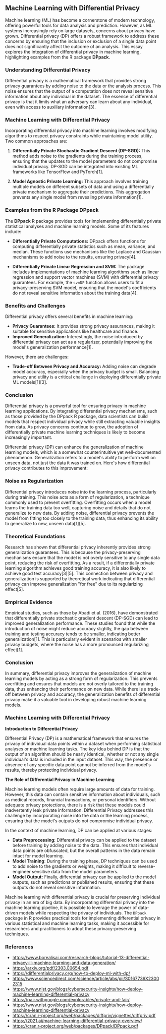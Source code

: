 ## Machine Learning with Differential Privacy

Machine learning (ML) has become a cornerstone of modern technology, offering powerful tools for data analysis and prediction. However, as ML systems increasingly rely on large datasets, concerns about privacy have grown. Differential privacy (DP) offers a robust framework to address these concerns by ensuring that the inclusion or exclusion of a single data point does not significantly affect the outcome of an analysis. This essay explores the integration of differential privacy in machine learning, highlighting examples from the R package **DPpack**.

### **Understanding Differential Privacy**

Differential privacy is a mathematical framework that provides strong privacy guarantees by adding noise to the data or the analysis process. This noise ensures that the output of a computation does not reveal sensitive information about any individual in the dataset. The essence of differential privacy is that it limits what an adversary can learn about any individual, even with access to auxiliary information[3].

### **Machine Learning with Differential Privacy**

Incorporating differential privacy into machine learning involves modifying algorithms to respect privacy constraints while maintaining model utility. Two common approaches are:

1. **Differentially Private Stochastic Gradient Descent (DP-SGD):** This method adds noise to the gradients during the training process, ensuring that the updates to the model parameters do not compromise individual privacy. DP-SGD can be integrated into existing ML frameworks like TensorFlow and PyTorch[1].

2. **Model Agnostic Private Learning:** This approach involves training multiple models on different subsets of data and using a differentially private mechanism to aggregate their predictions. This aggregation prevents any single model from revealing private information[1].

### **Examples from the R Package DPpack**

The **DPpack** R package provides tools for implementing differentially private statistical analyses and machine learning models. Some of its features include:

- **Differentially Private Computations:** DPpack offers functions for computing differentially private statistics such as mean, variance, and median. These functions use mechanisms like the Laplace and Gaussian mechanisms to add noise to the results, ensuring privacy[4].

- **Differentially Private Linear Regression and SVM:** The package includes implementations of machine learning algorithms such as linear regression and support vector machines (SVM) with differential privacy guarantees. For example, the `svmDP` function allows users to fit a privacy-preserving SVM model, ensuring that the model's coefficients do not reveal sensitive information about the training data[4].

### **Benefits and Challenges**

Differential privacy offers several benefits in machine learning:

- **Privacy Guarantees:** It provides strong privacy assurances, making it suitable for sensitive applications like healthcare and finance.
- **Improved Generalization:** Interestingly, the noise introduced by differential privacy can act as a regularizer, potentially improving the model's generalization performance[1].

However, there are challenges:

- **Trade-off Between Privacy and Accuracy:** Adding noise can degrade model accuracy, especially when the privacy budget is small. Balancing privacy and utility is a critical challenge in deploying differentially private ML models[1][3].

### **Conclusion**

Differential privacy is a powerful tool for ensuring privacy in machine learning applications. By integrating differential privacy mechanisms, such as those provided by the DPpack R package, data scientists can build models that respect individual privacy while still extracting valuable insights from data. As privacy concerns continue to grow, the adoption of differentially private machine learning techniques is likely to become increasingly important.


Differential privacy (DP) can enhance the generalization of machine learning models, which is a somewhat counterintuitive yet well-documented phenomenon. Generalization refers to a model's ability to perform well on unseen data, not just the data it was trained on. Here's how differential privacy contributes to this improvement:

### **Noise as Regularization**

Differential privacy introduces noise into the learning process, particularly during training. This noise acts as a form of regularization, a technique commonly used to prevent overfitting. Overfitting occurs when a model learns the training data too well, capturing noise and details that do not generalize to new data. By adding noise, differential privacy prevents the model from fitting too closely to the training data, thus enhancing its ability to generalize to new, unseen data[1][5].

### **Theoretical Foundations**

Research has shown that differential privacy inherently provides strong generalization guarantees. This is because the privacy-preserving mechanisms ensure that the model is not overly sensitive to any single data point, reducing the risk of overfitting. As a result, if a differentially private learning algorithm achieves good training accuracy, it is also likely to achieve good test accuracy[3][5]. This connection between privacy and generalization is supported by theoretical work indicating that differential privacy can improve generalization "for free" due to its regularizing effect[5].

### **Empirical Evidence**

Empirical studies, such as those by Abadi et al. (2016), have demonstrated that differentially private stochastic gradient descent (DP-SGD) can lead to improved generalization performance. These studies found that while the introduction of noise might reduce accuracy slightly, the gap between training and testing accuracy tends to be smaller, indicating better generalization[1]. This is particularly evident in scenarios with smaller privacy budgets, where the noise has a more pronounced regularizing effect[1].

### **Conclusion**

In summary, differential privacy improves the generalization of machine learning models by acting as a strong form of regularization. This prevents overfitting and ensures that models are not overly tailored to the training data, thus enhancing their performance on new data. While there is a trade-off between privacy and accuracy, the generalization benefits of differential privacy make it a valuable tool in developing robust machine learning models.



### Machine Learning with Differential Privacy

**Introduction to Differential Privacy**

Differential Privacy (DP) is a mathematical framework that ensures the privacy of individual data points within a dataset when performing statistical analyses or machine learning tasks. The key idea behind DP is that the output of an algorithm should be nearly identical, whether or not any single individual's data is included in the input dataset. This way, the presence or absence of any specific data point cannot be inferred from the model's results, thereby protecting individual privacy.

**The Role of Differential Privacy in Machine Learning**

Machine learning models often require large amounts of data for training. However, this data can contain sensitive information about individuals, such as medical records, financial transactions, or personal identifiers. Without adequate privacy protections, there is a risk that these models could inadvertently leak private information. Differential Privacy addresses this challenge by incorporating noise into the data or the learning process, ensuring that the model's outputs do not compromise individual privacy.

In the context of machine learning, DP can be applied at various stages:
- **Data Preprocessing:** Differential privacy can be applied to the dataset before training by adding noise to the data. This ensures that individual data points are obfuscated, but the overall patterns in the data remain intact for model learning.
- **Model Training:** During the training phase, DP techniques can be used to add noise to the gradients or weights, making it difficult to reverse-engineer sensitive data from the model parameters.
- **Model Output:** Finally, differential privacy can be applied to the model outputs, such as predictions or published results, ensuring that these outputs do not reveal sensitive information.


Machine learning with differential privacy is crucial for preserving individual privacy in an era of big data. By incorporating differential privacy into the machine learning pipeline, it is possible to leverage the power of data-driven models while respecting the privacy of individuals. The `DPpack` package in R provides practical tools for implementing differential privacy in various statistical and machine learning tasks, making it accessible for researchers and practitioners to adopt these privacy-preserving techniques.

### References

- https://www.borealisai.com/research-blogs/tutorial-13-differential-privacy-ii-machine-learning-and-data-generation/
- https://arxiv.org/pdf/2303.00654.pdf
- https://differentialprivacy.org/how-to-deploy-ml-with-dp/
- https://www.sciencedirect.com/science/article/abs/pii/S0167739X23002315
- https://www.nist.gov/blogs/cybersecurity-insights/how-deploy-machine-learning-differential-privacy
- https://pair.withgoogle.com/explorables/private-and-fair/
- https://www.nist.gov/blogs/cybersecurity-insights/how-deploy-machine-learning-differential-privacy
- https://cran.r-project.org/web/packages/diffpriv/vignettes/diffpriv.pdf
- https://2021.ai/machine-learning-differential-privacy-overview/
- https://cran.r-project.org/web/packages/DPpack/DPpack.pdf
